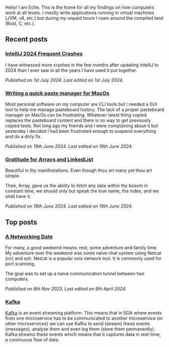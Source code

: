 Hello! I am Eche. This is the home for all my findings on how computers work at all levels. I mostly write applications running in virtual machines (JVM, v8, etc.) but during my unpaid hours I roam around the compiled land (Rust, C, etc.).

## Recent posts

### [IntelliJ 2024 Frequent Crashes](./posts/intellij-crashes.md)

I have witnessed more crashes in the few months after updating IntelliJ to 2024 than I ever saw in all the years I have used it put together.

*Published on 1st July 2024. Last edited on 1st July 2024.*

### [Writing a quick paste manager for MacOs](./posts/pasteboard-mgr.md)

Most personal software on my computer are CLI tools but I needed a GUI tool to help me manage pasteboard history. The lack of a proper pasteboard manager on MacOs can be frustrating. Whatever latest thing copied replaces the pasteboard content and there is no way to get previously copied texts. Not long ago my friends and I were complaining about it but yesterday I decided I had been frustrated enough to suspend everything and do a dirty fix.

*Published on 19th June 2024. Last edited on 19th June 2024.*

### [Gratitude for Arrays and LinkedList](./posts/gratitude-arr-list.md)

Beautiful in thy manifestations. Even though thou art many yet thou art simple.

Thee, Array, gave us the ability to fetch any data within thy bosom in constant time, we should only but speak the true name, the index, and we shall have it.

*Published on 19th June 2024. Last edited on 19th June 2024.*

## Top posts

### [A Networking Date](./posts/netcat.md)

For many, a good weekend means: rest, some adventure and family time. My adventure over the weekend was some naive chat system using Netcat (nc) and ssh. Netcat is a popular unix network tool. It is commonly used for port scanning.

The goal was to set up a naive communication tunnel between two computers.

*Published on 8th Nov 2023. Last edited on 9th April 2024.*

### [Kafka](./posts/kafka.md)

[Kafka](http://kafka.apache.org/) is an event streaming platform. This means that in SOA where events from one microservice has to be communicated to another microservice (or other microservices) we can use Kafka to send (stream) these events (messages), analyse them and even log them (store them permanently). Kafka streams these events which means that it captures data in real-time, a continuous flow of data.

